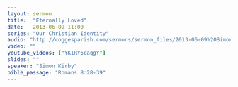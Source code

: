 ```yaml
---
layout: sermon
title:  "Eternally Loved"
date:   2013-06-09 11:00
series: "Our Christian Identity"
audio: "http://coggesparish.com/sermons/sermon_files/2013-06-09%20Simon%20Kirby.mp3"
video: ""
youtube_videos: ["YKIRY6caqgY"]
slides: ""
speaker: "Simon Kirby"
bible_passage: "Romans 8:28-39"
---
```



